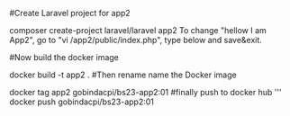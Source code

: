 #Create Laravel project for app2

composer create-project laravel/laravel app2
To change "hellow I am App2", go to "vi /app2/public/index.php", type below and save&exit.

<?php
echo "Hello I am App2 \n";
?>
#Now build the docker image

docker build -t app2 .
#Then rename name the Docker image

docker tag app2 gobindacpi/bs23-app2:01
#finally push to docker hub 
''' 
docker push gobindacpi/bs23-app2:01
```

